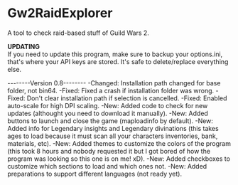 # Gw2RaidExplorer
A tool to check raid-based stuff of Guild Wars 2.

**UPDATING**  
If you need to update this program, make sure to backup your options.ini, that's where your API keys are stored. It's safe to delete/replace everything else.

--------Version 0.8--------
-Changed: Installation path changed for base folder, not bin64.
-Fixed: Fixed a crash if installation folder was wrong.
-Fixed: Don't clear installation path if selection is cancelled.
-Fixed: Enabled auto-scale for high DPI scaling.
-New: Added code to check for new updates (althought you need to download it manually).
-New: Added buttons to launch and close the game (maploadinfo by default).
-New: Added info for Legendary insights and Legendary divinations (this takes ages to load because it must scan all your characters inventories, bank, materials, etc).
-New: Added themes to customize the colors of the program (this took 8 hours and nobody requested it but I got bored of how the program was looking so this one is on me! xD).
-New: Added checkboxes to customize which sections to load and which ones not.
-New: Added preparations to support different languages (not ready yet).
